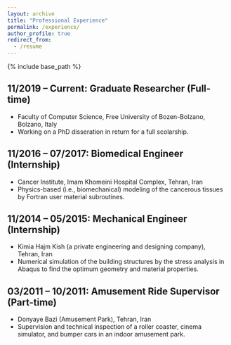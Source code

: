 ```yaml
---
layout: archive
title: "Professional Experience"
permalink: /experience/
author_profile: true
redirect_from:
  - /resume
---
```


{% include base_path %}

## 11/2019 – Current: Graduate Researcher (Full-time)
* Faculty of Computer Science, Free University of Bozen-Bolzano, Bolzano, Italy
* Working on a PhD disseration in return for a full scolarship.

## 11/2016 – 07/2017: Biomedical Engineer (Internship)
* Cancer Institute, Imam Khomeini Hospital Complex, Tehran, Iran
* Physics-based (i.e., biomechanical) modeling of the cancerous tissues by Fortran user material subroutines.

## 11/2014 – 05/2015: Mechanical Engineer (Internship)
* Kimia Hajm Kish (a private engineering and designing company), Tehran, Iran
* Numerical simulation of the building structures by the stress analysis in Abaqus to find the optimum geometry and material properties.

## 03/2011 – 10/2011: Amusement Ride Supervisor (Part-time)
* Donyaye Bazi (Amusement Park), Tehran, Iran
* Supervision and technical inspection of a roller coaster, cinema simulator, and bumper cars in an indoor amusement park.